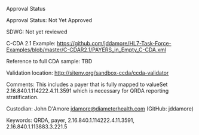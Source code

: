 Approval Status

Approval Status: Not Yet Approved

SDWG: Not yet reviewed

C-CDA 2.1 Example: https://github.com/jddamore/HL7-Task-Force-Examples/blob/master/C-CDAR2.1/PAYERS_in_Empty_C-CDA.xml

Reference to full CDA sample: TBD

Validation location: http://sitenv.org/sandbox-ccda/ccda-validator

Comments: This includes a payer that is fully mapped to valueSet 2.16.840.1.114222.4.11.3591 which is necessary for QRDA reporting stratification. 

Custodian: John D'Amore jdamore@diameterhealth.com (GitHub: jddamore)

Keywords: QRDA, payer, 2.16.840.1.114222.4.11.3591, 2.16.840.1.113883.3.221.5


